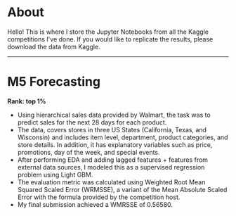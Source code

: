 # About

Hello! This is where I store the Jupyter Notebooks from all the Kaggle competitions I've done. If you would like to replicate the results, please download the data from Kaggle.

---

# M5 Forecasting
<b> Rank: top 1% </b>

- Using hierarchical sales data provided by Walmart, the task was to predict sales for the next 28 days for each product.
- The data, covers stores in three US States (California, Texas, and Wisconsin) and includes item level, department, product categories, and store details. In addition, it has explanatory variables such as price, promotions, day of the week, and special events.
- After performing EDA and adding lagged features + features from external data sources, I modeled this as a supervised regression problem using Light GBM. 
- The evaluation metric was calculated using Weighted Root Mean Squared Scaled Error (WRMSSE), a variant of the Mean Absolute Scaled Error with the formula provided by the competition host. 
- My final submission achieved a WMRSSE of 0.56580.
